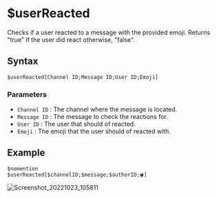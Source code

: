 # $userReacted
Checks if a user reacted to a message with the provided emoji. Returns "true" if the user did react otherwise, "false".

## Syntax
```
$userReacted[Channel ID;Message ID;User ID;Emoji]
```

### Parameters
- `Channel ID` : The channel where the message is located.
- `Message ID` : The message to check the reactions for.
- `User ID` : The user that should of reacted.
- `Emoji` : The emoji that the user should of reacted with.

## Example
```
$nomention
$userReacted[$channelID;$message;$authorID;🍀]
```
![Screenshot_20221023_105811](https://user-images.githubusercontent.com/95774950/197375576-dbe6fc17-68cb-44ed-802a-81a16db98ce9.png)
